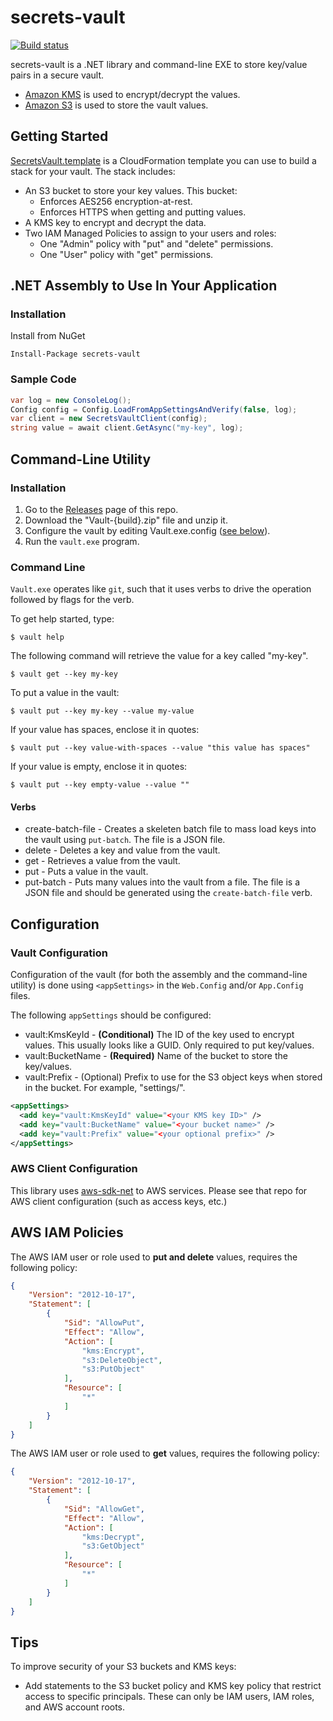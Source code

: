 # secrets-vault

[![Build status](https://ci.appveyor.com/api/projects/status/axosgggj2xauwl2m?svg=true)](https://ci.appveyor.com/project/eleven41/secrets-vault)

secrets-vault is a .NET library and command-line EXE to store key/value pairs in a secure vault.

* [Amazon KMS](http://aws.amazon.com/kms/) is used to encrypt/decrypt the values.
* [Amazon S3](http://aws.amazon.com/s3/) is used to store the vault values.

## Getting Started

[SecretsVault.template](CloudFormationTemplates/SecretsVault.template) is a CloudFormation template you can use to build a stack for your vault. The stack includes:

* An S3 bucket to store your key values. This bucket:
  * Enforces AES256 encryption-at-rest.
  * Enforces HTTPS when getting and putting values.
* A KMS key to encrypt and decrypt the data.
* Two IAM Managed Policies to assign to your users and roles:
  * One "Admin" policy with "put" and "delete" permissions.
  * One "User" policy with "get" permissions.

## .NET Assembly to Use In Your Application

### Installation

Install from NuGet

    Install-Package secrets-vault

### Sample Code

```csharp
var log = new ConsoleLog();
Config config = Config.LoadFromAppSettingsAndVerify(false, log);
var client = new SecretsVaultClient(config);
string value = await client.GetAsync("my-key", log);
```

## Command-Line Utility

### Installation

1. Go to the [Releases](https://github.com/eleven41/secrets-vault/releases) page of this repo.
2. Download the "Vault-{build}.zip" file and unzip it.
3. Configure the vault by editing Vault.exe.config ([see below](#configuration)).
4. Run the `vault.exe` program.

### Command Line

`Vault.exe` operates like `git`, such that it uses verbs to drive the operation followed by flags for the verb.

To get help started, type:

```
$ vault help
```

The following command will retrieve the value for a key called "my-key".

```
$ vault get --key my-key
```

To put a value in the vault:

```
$ vault put --key my-key --value my-value
```

If your value has spaces, enclose it in quotes:

```
$ vault put --key value-with-spaces --value "this value has spaces"
```

If your value is empty, enclose it in quotes:

```
$ vault put --key empty-value --value ""
```



#### Verbs

* create-batch-file - Creates a skeleten batch file to mass load keys into the vault using `put-batch`. The file is a JSON file.
* delete - Deletes a key and value from the vault.
* get - Retrieves a value from the vault.
* put - Puts a value in the vault.
* put-batch - Puts many values into the vault from a file. The file is a JSON file and should be generated using
the `create-batch-file` verb.

## Configuration

### Vault Configuration

Configuration of the vault (for both the assembly and the command-line utility) is done using `<appSettings>` in the `Web.Config` and/or `App.Config` files.

The following `appSettings` should be configured:

* vault:KmsKeyId - **(Conditional)** The ID of the key used to encrypt values. This usually looks like a GUID. Only required to put key/values.
* vault:BucketName - **(Required)** Name of the bucket to store the key/values.
* vault:Prefix - (Optional) Prefix to use for the S3 object keys when stored in the bucket. For example, "settings/".

```xml
<appSettings>
  <add key="vault:KmsKeyId" value="<your KMS key ID>" />
  <add key="vault:BucketName" value="<your bucket name>" />
  <add key="vault:Prefix" value="<your optional prefix>" />
</appSettings>
```

### AWS Client Configuration

This library uses [aws-sdk-net](https://github.com/aws/aws-sdk-net) to AWS services. Please see that repo for
AWS client configuration (such as access keys, etc.)

## AWS IAM Policies

The AWS IAM user or role used to **put and delete** values, requires the following policy:

```json
{
    "Version": "2012-10-17",
    "Statement": [
        {
            "Sid": "AllowPut",
            "Effect": "Allow",
            "Action": [
                "kms:Encrypt",
                "s3:DeleteObject",
                "s3:PutObject"
            ],
            "Resource": [
                "*"
            ]
        }
    ]
}
```

The AWS IAM user or role used to **get** values, requires the following policy:

```json
{
    "Version": "2012-10-17",
    "Statement": [
        {
            "Sid": "AllowGet",
            "Effect": "Allow",
            "Action": [
                "kms:Decrypt",
                "s3:GetObject"
            ],
            "Resource": [
                "*"
            ]
        }
    ]
}
```

## Tips

To improve security of your S3 buckets and KMS keys:

* Add statements to the S3 bucket policy and KMS key policy that restrict access to specific principals. These can only be IAM users, IAM roles, and AWS account roots.

